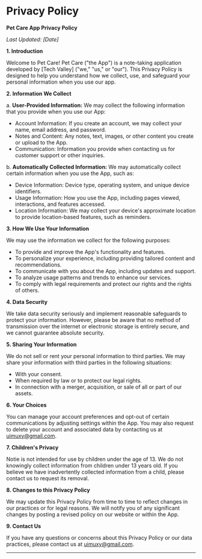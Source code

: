 # Privacy Policy


**Pet Care App Privacy Policy**

*Last Updated: [Date]*

**1. Introduction**

Welcome to Pet Care! Pet Care ("the App") is a note-taking application developed by [Tech Valley] ("we," "us," or "our"). This Privacy Policy is designed to help you understand how we collect, use, and safeguard your personal information when you use our app.

**2. Information We Collect**

a. **User-Provided Information:** We may collect the following information that you provide when you use our App:
   - Account Information: If you create an account, we may collect your name, email address, and password.
   - Notes and Content: Any notes, text, images, or other content you create or upload to the App.
   - Communication: Information you provide when contacting us for customer support or other inquiries.

b. **Automatically Collected Information:** We may automatically collect certain information when you use the App, such as:
   - Device Information: Device type, operating system, and unique device identifiers.
   - Usage Information: How you use the App, including pages viewed, interactions, and features accessed.
   - Location Information: We may collect your device's approximate location to provide location-based features, such as reminders.

**3. How We Use Your Information**

We may use the information we collect for the following purposes:
   - To provide and improve the App's functionality and features.
   - To personalize your experience, including providing tailored content and recommendations.
   - To communicate with you about the App, including updates and support.
   - To analyze usage patterns and trends to enhance our services.
   - To comply with legal requirements and protect our rights and the rights of others.

**4. Data Security**

We take data security seriously and implement reasonable safeguards to protect your information. However, please be aware that no method of transmission over the internet or electronic storage is entirely secure, and we cannot guarantee absolute security.

**5. Sharing Your Information**

We do not sell or rent your personal information to third parties. We may share your information with third parties in the following situations:
   - With your consent.
   - When required by law or to protect our legal rights.
   - In connection with a merger, acquisition, or sale of all or part of our assets.

**6. Your Choices**

You can manage your account preferences and opt-out of certain communications by adjusting settings within the App. You may also request to delete your account and associated data by contacting us at [uimuxy@gmail.com](mailto:uimuxy@gmail.com).

**7. Children's Privacy**

Notie is not intended for use by children under the age of 13. We do not knowingly collect information from children under 13 years old. If you believe we have inadvertently collected information from a child, please contact us to request its removal.

**8. Changes to this Privacy Policy**

We may update this Privacy Policy from time to time to reflect changes in our practices or for legal reasons. We will notify you of any significant changes by posting a revised policy on our website or within the App.

**9. Contact Us**

If you have any questions or concerns about this Privacy Policy or our data practices, please contact us at [uimuxy@gmail.com](mailto:uimuxy@gmail.com).

---
